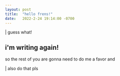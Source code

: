 ```yaml
---
layout: post
title:  "hello frens!"
date:   2022-2-24 19:14:00 -0700
---
```


| guess what! 

## i'm writing again!

so the rest of you are gonna need to do me a favor and

| also do that pls